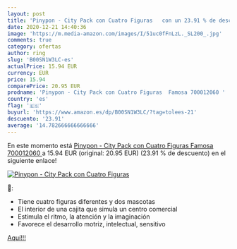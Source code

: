 ```yaml
---
layout: post
title: 'Pinypon - City Pack con Cuatro Figuras   con un 23.91 % de descuento'
date: 2020-12-21 14:40:36
image: 'https://m.media-amazon.com/images/I/51uc0fFnLzL._SL200_.jpg'
comments: true
category: ofertas
author: ring
slug: 'B00SN1W3LC-es'
actualPrice: 15.94 EUR
currency: EUR
price: 15.94
comparePrice: 20.95 EUR
prodname: 'Pinypon - City Pack con Cuatro Figuras  Famosa 700012060 '
country: 'es'
flag: '🇪🇸'
buyurl: 'https://www.amazon.es/dp/B00SN1W3LC/?tag=tolees-21'
descuento: '23.91'
average: '14.782666666666666'
---
```


En este momento está [Pinypon - City Pack con Cuatro Figuras  Famosa 700012060 ](https://www.amazon.es/dp/B00SN1W3LC/?tag=tolees-21) a 15.94 EUR (original: 20.95 EUR) (23.91 %  de descuento) en el siguiente enlace!

[![Pinypon - City Pack con Cuatro Figuras  ](https://m.media-amazon.com/images/I/51uc0fFnLzL._SL200_.jpg)](https://www.amazon.es/dp/B00SN1W3LC/?tag=tolees-21)

🔎:

- Tiene cuatro figuras diferentes y dos mascotas
- El interior de una cajita que simula un centro comercial
- Estimula el ritmo, la atención y la imaginación
- Favorece el desarrollo motriz, intelectual, sensitivo

[Aquí!!!](https://www.amazon.es/dp/B00SN1W3LC/?tag=tolees-21)
